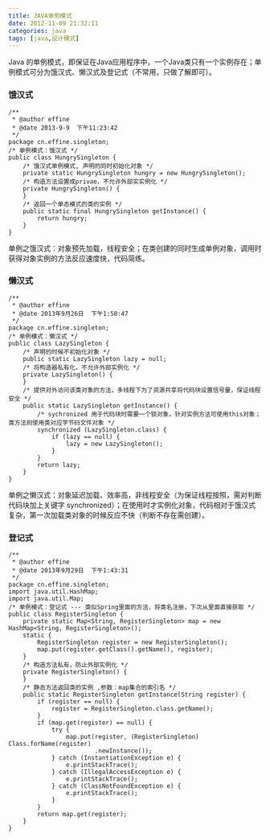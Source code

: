 ```yaml
---
title: JAVA单例模式
date: 2012-11-09 21:32:11
categories: java
tags: [java,设计模式]
---
```

Java 的单例模式，即保证在Java应用程序中，一个Java类只有一个实例存在；单例模式可分为饿汉式、懒汉式及登记式（不常用，只做了解即可）。
### 饿汉式
	/** 
	 * @author effine 
	 * @date 2013-9-9  下午11:23:42
	 */  
	package cn.effine.singleton;  
	/* 单例模式：饿汉式 */  
	public class HungrySingleton {  
	    /* 饿汉式单例模式, 声明的同时初始化对象 */  
	    private static HungrySingleton hungry = new HungrySingleton();  
	    /* 构造方法设置成privae，不允许外部实实例化 */  
	    private HungrySingleton() {  
	    }  
	    /* 返回一个单态模式的类的实例 */  
	    public static final HungrySingleton getInstance() {  
	        return hungry;  
	    }  
	}  
单例之饿汉式：对象预先加载，线程安全；在类创建的同时生成单例对象，调用时获得对象实例的方法反应速度快，代码简练。
<!-- more -->
### 懒汉式
	/** 
	 * @author effine 
	 * @date 2013年9月26日  下午1:50:47 
	 */  
	package cn.effine.singleton;  
	/* 单例模式：懒汉式 */  
	public class LazySingleton {  
	    /* 声明的时候不初始化对象 */  
	    public static LazySingleton lazy = null;  
	    /* 将构造器私有化，不允许外部实例化 */  
	    private LazySingleton() {  
	    }  
	    /* 提供对外访问该类对象的方法，多线程下为了资源共享将代码块设置信号量，保证线程安全 */  
	    public static LazySingleton getInstance() { 
	        /* sychronized 用于代码块时需要一个锁对象，针对实例方法可使用this对象；类方法则使用类对应字节码文件对象 */ 
	        synchronized (LazySingleton.class) {
	            if (lazy == null) {
	                lazy = new LazySingleton();  
	            }  
	        }  
	        return lazy;  
	    }  
	} 
单例之懒汉式：对象延迟加载、效率高，非线程安全（为保证线程按照，需对判断代码块加上关键字 synchronized）；在使用时才实例化对象，代码相对于饿汉式复杂，第一次加载类对象的时候反应不快（判断不存在需创建）。

### 登记式
	/** 
	 * @author effine 
	 * @date 2013年9月29日  下午1:43:31 
	 */  
	package cn.effine.singleton;  
	import java.util.HashMap;  
	import java.util.Map;  
	/* 单例模式：登记式 --- 类似Spring里面的方法，将类名注册，下次从里面直接获取 */  
	public class RegisterSingleton {  
	    private static Map<String, RegisterSingleton> map = new HashMap<String, RegisterSingleton>();  
	    static {  
	        RegisterSingleton register = new RegisterSingleton();  
	        map.put(register.getClass().getName(), register);  
	    }  
	    /* 构造方法私有，防止外部实例化 */  
	    private RegisterSingleton() {  
	    }  
	    /* 静态方法返回类的实例 ,参数：map集合的索引名 */  
	    public static RegisterSingleton getInstance(String register) {  
	        if (register == null) {  
	            register = RegisterSingleton.class.getName();  
	        }  
	        if (map.get(register) == null) {  
	            try {  
	                map.put(register, (RegisterSingleton) Class.forName(register)  
	                        .newInstance());  
	            } catch (InstantiationException e) {  
	                e.printStackTrace();  
	            } catch (IllegalAccessException e) {  
	                e.printStackTrace();  
	            } catch (ClassNotFoundException e) {  
	                e.printStackTrace();  
	            }  
	        }  
	        return map.get(register);  
	    }  
	}  